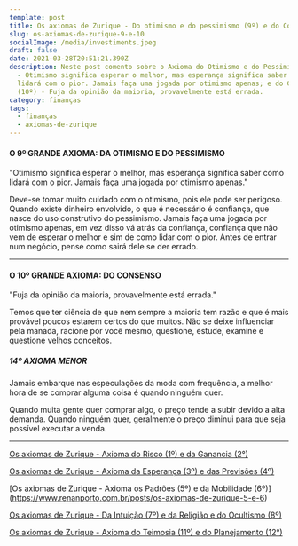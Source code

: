 ```yaml
---
template: post
title: Os axiomas de Zurique - Do otimismo e do pessimismo (9º) e do Consenso (10º)
slug: os-axiomas-de-zurique-9-e-10
socialImage: /media/investiments.jpeg
draft: false
date: 2021-03-28T20:51:21.390Z
description: Neste post comento sobre o Axioma do Otimismo e do Pessimismo (9º)
  - Otimismo significa esperar o melhor, mas esperança significa saber como
  lidará com o pior. Jamais faça uma jogada por otimismo apenas; e do Consenso
  (10º) - Fuja da opinião da maioria, provavelmente está errada.
category: finanças
tags:
  - finanças
  - axiomas-de-zurique
---
```

#### O 9º GRANDE AXIOMA: DA OTIMISMO E DO PESSIMISMO



"Otimismo significa esperar o melhor, mas esperança significa saber como lidará com o pior. Jamais faça uma jogada por otimismo apenas."



Deve-se tomar muito cuidado com o otimismo, pois ele pode ser perigoso. Quando existe dinheiro envolvido, o que é necessário é confiança, que nasce do uso construtivo do pessimismo. Jamais faça uma jogada por otimismo apenas, em vez disso vá atrás da confiança, confiança que não vem de esperar o melhor e sim de como lidar com o pior. Antes de entrar num negócio, pense como sairá dele se der errado.



----


#### O 10º GRANDE AXIOMA: DO CONSENSO



"Fuja da opinião da maioria, provavelmente está errada."

Temos que ter ciência de que nem sempre a maioria tem razão e que é mais provável poucos estarem certos do que muitos. Não se deixe influenciar pela manada, racione por você mesmo, questione, estude, examine e questione velhos conceitos.


##### 14º AXIOMA MENOR

Jamais embarque nas especulações da moda com frequência, a melhor hora de se comprar alguma coisa é quando ninguém quer.

Quando muita gente quer comprar algo, o preço tende a subir devido a alta demanda. Quando ninguém quer, geralmente o preço diminui para que seja possível executar a venda.

----

[Os axiomas de Zurique - Axioma do Risco (1º) e da Ganancia (2°)](https://www.renanporto.com.br/posts/os-axiomas-de-zurique-1-e-2)

[Os axiomas de Zurique - Axioma da Esperança (3º) e das Previsões (4º)](https://www.renanporto.com.br/posts/os-axiomas-de-zurique-3-e-4)

[Os axiomas de Zurique - Axioma os Padrões (5º) e da Mobilidade (6º)]
(https://www.renanporto.com.br/posts/os-axiomas-de-zurique-5-e-6)

[Os axiomas de Zurique - Da Intuição (7º) e da Religião e do Ocultismo (8º)](https://www.renanporto.com.br/posts/os-axiomas-de-zurique-7-e-8)

[Os axiomas de Zurique - Axioma do Teimosia (11º) e do Planejamento (12°)](https://www.renanporto.com.br/posts/os-axiomas-de-zurique-11-e-12)